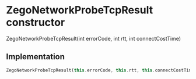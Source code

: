 


# ZegoNetworkProbeTcpResult constructor







ZegoNetworkProbeTcpResult(int errorCode, int rtt, int connectCostTime)





## Implementation

```dart
ZegoNetworkProbeTcpResult(this.errorCode, this.rtt, this.connectCostTime);
```







